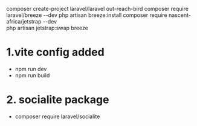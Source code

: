 composer create-project laravel/laravel out-reach-bird
composer require laravel/breeze --dev
php artisan breeze:install
composer require nascent-africa/jetstrap --dev  
php artisan jetstrap:swap breeze 


# 1.vite config added
 - npm run dev
 - npm run build
# 2. socialite package
  - composer require laravel/socialite 
